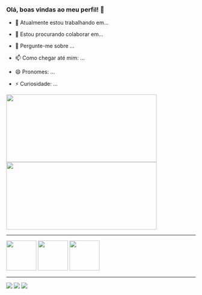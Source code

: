 ### Olá, boas vindas ao meu perfil! 👋

- 🔭 Atualmente estou trabalhando em...

- 👯 Estou procurando colaborar em...

- 💬 Pergunte-me sobre ...

- 📫 Como chegar até mim: ...

- 😄 Pronomes: ...

- ⚡ Curiosidade: ...

<div>
<img align="center" height="180em" width="400px" src="https://github-readme-stats.vercel.app/api?username=Luan-Eduardo-Silva&show_icons=true" />
<img align="center" height="180em" width="400px" src="https://github-readme-stats.vercel.app/api/top-langs/?username=Luan-Eduardo-Silva" />
</div>

<hr/>

<div>
<img height="80px" src="https://cdn.jsdelivr.net/gh/devicons/devicon/icons/bootstrap/bootstrap-original.svg" />
<img height="80px" src="https://cdn.jsdelivr.net/gh/devicons/devicon/icons/html5/html5-original.svg" />
<img height="80px" src="https://cdn.jsdelivr.net/gh/devicons/devicon/icons/css3/css3-original.svg" />
</div>

<hr/>

<div>
<a href="https://www.linkedin.com/in/luaneduardosilva" target="blanck_"><img src="https://img.shields.io/badge/LinkedIn-0077B5?style=for-the-badge&logo=linkedin&logoColor=white"/></a>
<a href="https://api.whatsapp.com/send?phone=5516-993449858" target="blanck_"><img src="https://img.shields.io/badge/WhatsApp-25D366?style=for-the-badge&logo=whatsapp&logoColor=white"/></a>
<a href="mailto:luaneduardo626@gmail.com" target="blanck_"><img src="https://img.shields.io/badge/Gmail-D14836?style=for-the-badge&logo=gmail&logoColor=white"/></a>
</div>
